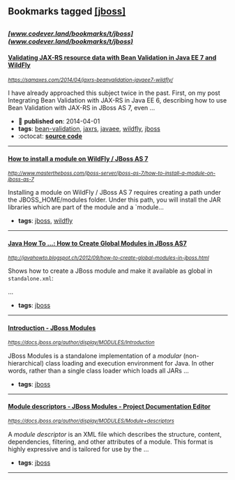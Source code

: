 ## Bookmarks tagged [[jboss]](https://www.codever.land/search?q=[jboss])

_<sup><sup>[www.codever.land/bookmarks/t/jboss](www.codever.land/bookmarks/t/jboss)</sup></sup>_
---
#### [Validating JAX-RS resource data with Bean Validation in Java EE 7 and WildFly](https://samaxes.com/2014/04/jaxrs-beanvalidation-javaee7-wildfly/)
_<sup>https://samaxes.com/2014/04/jaxrs-beanvalidation-javaee7-wildfly/</sup>_

I have already approached this subject twice in the past. First, on my post Integrating Bean Validation with JAX-RS in Java EE 6, describing how to use Bean Validation with JAX-RS in JBoss AS 7, even ...
* :calendar: **published on**: 2014-04-01
* **tags**: [bean-validation](../tagged/bean-validation.md), [jaxrs](../tagged/jaxrs.md), [javaee](../tagged/javaee.md), [wildfly](../tagged/wildfly.md), [jboss](../tagged/jboss.md)
* :octocat: **[source code](https://github.com/samaxes/jaxrs-beanvalidation-javaee7)**
---
#### [How to install a module on WildFly / JBoss AS 7](http://www.mastertheboss.com/jboss-server/jboss-as-7/how-to-install-a-module-on-jboss-as-7)
_<sup>http://www.mastertheboss.com/jboss-server/jboss-as-7/how-to-install-a-module-on-jboss-as-7</sup>_

Installing a module on WildFly / JBoss AS 7 requires creating a path under the JBOSS_HOME/modules folder. Under this path, you will install the JAR libraries which are part of the module and a `module...
* **tags**: [jboss](../tagged/jboss.md), [wildfly](../tagged/wildfly.md)
---
#### [Java How To ...: How to Create Global Modules in JBoss AS7](http://javahowto.blogspot.ch/2012/09/how-to-create-global-modules-in-jboss.html)
_<sup>http://javahowto.blogspot.ch/2012/09/how-to-create-global-modules-in-jboss.html</sup>_

Shows how to create a JBoss module and make it available as global in `standalone.xml`:

...
* **tags**: [jboss](../tagged/jboss.md)
---
#### [Introduction - JBoss Modules](https://docs.jboss.org/author/display/MODULES/Introduction)
_<sup>https://docs.jboss.org/author/display/MODULES/Introduction</sup>_

JBoss Modules is a standalone implementation of a _modular_ (non-hierarchical) class loading and execution environment for Java. In other words, rather than a single class loader which loads all JARs ...
* **tags**: [jboss](../tagged/jboss.md)
---
#### [Module descriptors - JBoss Modules - Project Documentation Editor](https://docs.jboss.org/author/display/MODULES/Module+descriptors)
_<sup>https://docs.jboss.org/author/display/MODULES/Module+descriptors</sup>_

A _module descriptor_ is an XML file which describes the structure, content, dependencies, filtering, and other attributes of a module. This format is highly expressive and is tailored for use by the ...
* **tags**: [jboss](../tagged/jboss.md)
---
